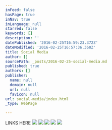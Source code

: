 ```yaml
---
inFeed: false
hasPage: true
inNav: true
inLanguage: null
starred: false
keywords: []
description: ''
datePublished: '2016-02-25T16:59:23.372Z'
dateModified: '2016-02-25T16:57:36.360Z'
title: Social Media
author: []
sourcePath: _posts/2016-02-25-social-media.md
published: true
authors: []
publisher:
  name: null
  domain: null
  url: null
  favicon: null
url: social-media/index.html
_type: WebPage

---
```

LINKS HERE
![](https://the-grid-user-content.s3-us-west-2.amazonaws.com/4dcf382a-a713-4110-a0ed-d0b7c799873e.jpg)
![](https://the-grid-user-content.s3-us-west-2.amazonaws.com/28a8df8b-3768-4c29-9d6a-28fe316ca94f.png)
![](https://the-grid-user-content.s3-us-west-2.amazonaws.com/5d1d522e-0638-4a2f-957c-e696db2115ad.png)
![](https://the-grid-user-content.s3-us-west-2.amazonaws.com/99cadec2-777e-4283-9955-8b5b4e22bebd.JPG)
![](https://the-grid-user-content.s3-us-west-2.amazonaws.com/9c38aba2-0f24-4408-aa9e-debee852855f.JPG)